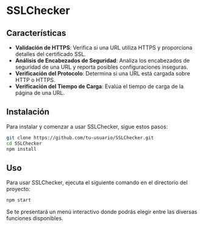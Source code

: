 # SSLChecker

## Características

- **Validación de HTTPS**: Verifica si una URL utiliza HTTPS y proporciona detalles del certificado SSL.
- **Análisis de Encabezados de Seguridad**: Analiza los encabezados de seguridad de una URL y reporta posibles configuraciones inseguras.
- **Verificación del Protocolo**: Determina si una URL está cargada sobre HTTP o HTTPS.
- **Verificación del Tiempo de Carga**: Evalúa el tiempo de carga de la página de una URL.

## Instalación

Para instalar y comenzar a usar SSLChecker, sigue estos pasos:

```bash
git clone https://github.com/tu-usuario/SSLChecker.git
cd SSLChecker
npm install
```

## Uso

Para usar SSLChecker, ejecuta el siguiente comando en el directorio del proyecto:

```bash
npm start
```

Se te presentará un menú interactivo donde podrás elegir entre las diversas funciones disponibles.